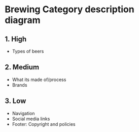# Brewing Category description diagram

## 1. High

- Types of beers

## 2. Medium

- What its made of/process
- Brands

## 3. Low

- Navigation
- Social media links
- Footer: Copyright and policies